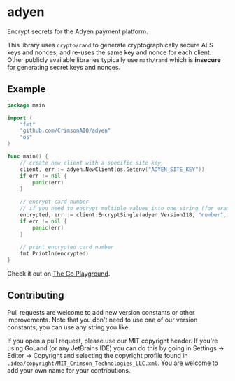 # adyen
Encrypt secrets for the Adyen payment platform.

This library uses `crypto/rand` to generate cryptographically secure AES keys and nonces,
and re-uses the same key and nonce for each client. Other publicly available libraries
typically use `math/rand` which is **insecure** for generating secret keys and nonces.

## Example

```go
package main

import (
	"fmt"
	"github.com/CrimsonAIO/adyen"
	"os"
)

func main() {
	// create new client with a specific site key.
	client, err := adyen.NewClient(os.Getenv("ADYEN_SITE_KEY"))
	if err != nil {
		panic(err)
	}
	
	// encrypt card number
	// if you need to encrypt multiple values into one string (for example, a map) you can use Encrypt.
	encrypted, err := client.EncryptSingle(adyen.Version118, "number", "5555555555554444", adyen.GenerationTimeNow)
	if err != nil {
		panic(err)
	}
	
	// print encrypted card number 
	fmt.Println(encrypted)
}
```
Check it out on [The Go Playground](https://play.golang.org/p/hSyUO7vgJJj).

## Contributing
Pull requests are welcome to add new version constants or other improvements.
Note that you don't need to use one of our version constants; you can use any string you like.

If you open a pull request, please use our MIT copyright header.
If you're using GoLand (or any JetBrains IDE) you can do this by going in Settings -> Editor -> Copyright
and selecting the copyright profile found in `.idea/copyright/MIT_Crimson_Technologies_LLC.xml`.
You are welcome to add your own name for your contributions.